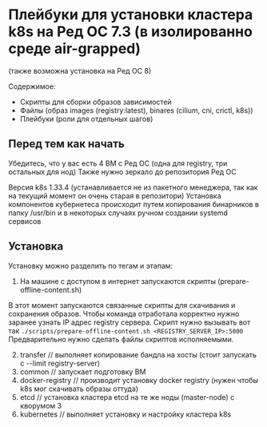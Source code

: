 # Плейбуки для установки кластера k8s на Ред ОС 7.3 (в изолированно среде air-grapped)
(также возможна установка на Ред ОС 8)

Содержимое:
- Скрипты для сборки образов зависимостей
- Файлы (образ images (registry:latest), binares (cilium, cni, crictl, k8s))
- Плейбуки (роли для отдельных шагов)

## Перед тем как начать
Убедитесь, что у вас есть 4 ВМ с Ред ОС (одна для registry, три остальных для нод)
Также нужно зеркало до репозитория Ред ОС

Версия k8s 1.33.4 (устанавливается не из пакетного менеджера, так как на текущий момент он очень старая в репозитори)
Установка компонентов кубернетеса происходит путем копирования бинарников в папку /usr/bin и в некоторых случаях ручном создании systemd сервисов

## Установка
Установку можно разделить по тегам и этапам:
1) На машине с доступом в интернет запускаются скрипты (prepare-offline-content.sh)

В этот момент запускаются связанные скрипты для скачивания и сохранения образов.
Чтобы команда отработала корректно нужно заранее узнать IP адрес registry сервера.
Скрипт нужно вызывать вот так ```./scripts/prepare-offline-content.sh <REGISTRY_SERVER_IP>:5000```
Предварительно нужно сделать файлы скриптов исполняемыми.

2) transfer // выполняет копирование бандла на хосты (стоит запускать с --limit registry-server)
3) common // запускает подготовку ВМ
4) docker-registry // производит установку docker registry (нужен чтобы k8s мог скачивать образы оттуда)
5) etcd // установка кластера etcd на те же ноды (master-node) с кворумом 3
6) kubernetes // выполняет установку и настройку кластера k8s


